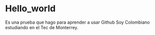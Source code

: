 # Hello_world
Es una prueba que hago para aprender a usar Github
Soy Colombiano estudiando en el Tec de Monterrey.
